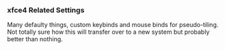 ### xfce4 Related Settings
Many defaulty things, custom keybinds and mouse binds for pseudo-tiling. \
Not totally sure how this will transfer over to a new system but probably better than nothing.
